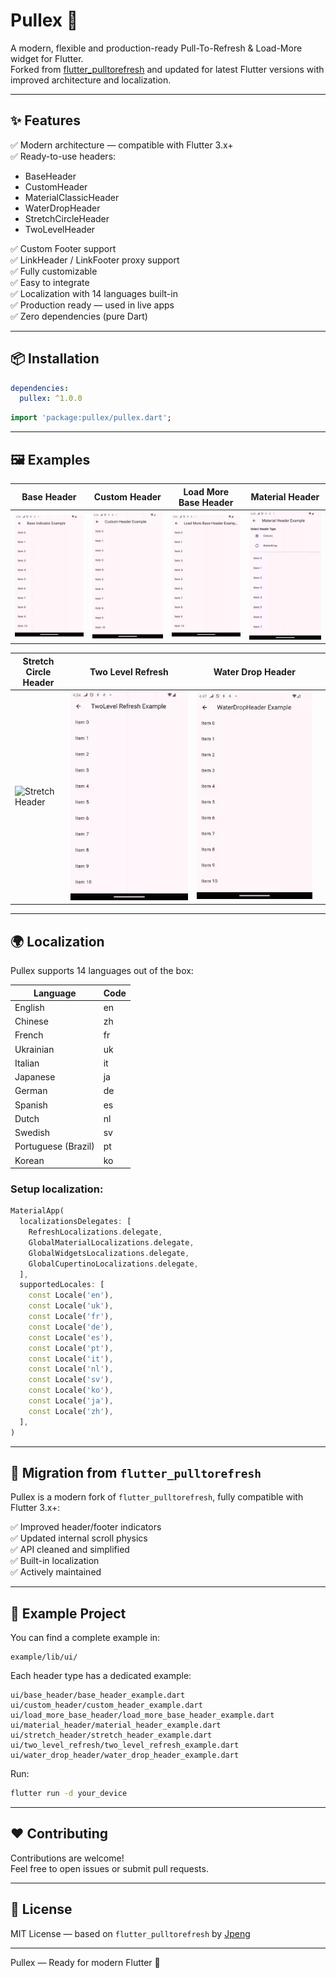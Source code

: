 # Pullex 🚀

A modern, flexible and production-ready Pull-To-Refresh & Load-More widget for Flutter.  
Forked from [flutter_pulltorefresh](https://github.com/xxzj990-game/flutter_pulltorefresh) and updated for latest Flutter versions with improved architecture and localization.

---

## ✨ Features

✅ Modern architecture — compatible with Flutter 3.x+  
✅ Ready-to-use headers:
- BaseHeader
- CustomHeader
- MaterialClassicHeader
- WaterDropHeader
- StretchCircleHeader
- TwoLevelHeader

✅ Custom Footer support  
✅ LinkHeader / LinkFooter proxy support  
✅ Fully customizable  
✅ Easy to integrate  
✅ Localization with 14 languages built-in  
✅ Production ready — used in live apps  
✅ Zero dependencies (pure Dart)

---

## 📦 Installation

```yaml
dependencies:
  pullex: ^1.0.0
```

```dart
import 'package:pullex/pullex.dart';
```

---

## 🖼️ Examples

| Base Header | Custom Header | Load More Base Header | Material Header |
|-------------|---------------|----------------------|-----------------|
| ![Base Header](assets/gif/base_header.gif) | ![Custom Header](assets/gif/custom_header.gif) | ![Load More Base Header](assets/gif/load_more_base_header.gif) | ![Material Header](assets/gif/material_header.gif) |

| Stretch Circle Header | Two Level Refresh | Water Drop Header |  |
|-----------------------|-------------------|-------------------|--|
| ![Stretch Header](assets/gif/stretch_header.gif) | ![Two Level Refresh](assets/gif/two_level_refresh.gif) | ![Water Drop Header](assets/gif/water_drop_header.gif) |  |

---

## 🌍 Localization

Pullex supports 14 languages out of the box:

| Language | Code |
|----------|------|
| English  | en   |
| Chinese  | zh   |
| French   | fr   |
| Ukrainian| uk   |
| Italian  | it   |
| Japanese | ja   |
| German   | de   |
| Spanish  | es   |
| Dutch    | nl   |
| Swedish  | sv   |
| Portuguese (Brazil) | pt   |
| Korean   | ko   |

### Setup localization:

```dart
MaterialApp(
  localizationsDelegates: [
    RefreshLocalizations.delegate,
    GlobalMaterialLocalizations.delegate,
    GlobalWidgetsLocalizations.delegate,
    GlobalCupertinoLocalizations.delegate,
  ],
  supportedLocales: [
    const Locale('en'),
    const Locale('uk'),
    const Locale('fr'),
    const Locale('de'),
    const Locale('es'),
    const Locale('pt'),
    const Locale('it'),
    const Locale('nl'),
    const Locale('sv'),
    const Locale('ko'),
    const Locale('ja'),
    const Locale('zh'),
  ],
)
```

---

## 🚚 Migration from `flutter_pulltorefresh`

Pullex is a modern fork of `flutter_pulltorefresh`, fully compatible with Flutter 3.x+:

✅ Improved header/footer indicators  
✅ Updated internal scroll physics  
✅ API cleaned and simplified  
✅ Built-in localization  
✅ Actively maintained

---

## 📌 Example Project

You can find a complete example in:

```
example/lib/ui/
```

Each header type has a dedicated example:

```
ui/base_header/base_header_example.dart
ui/custom_header/custom_header_example.dart
ui/load_more_base_header/load_more_base_header_example.dart
ui/material_header/material_header_example.dart
ui/stretch_header/stretch_header_example.dart
ui/two_level_refresh/two_level_refresh_example.dart
ui/water_drop_header/water_drop_header_example.dart
```

Run:

```bash
flutter run -d your_device
```

---

## ❤️ Contributing

Contributions are welcome!  
Feel free to open issues or submit pull requests.

---

## 📜 License

MIT License — based on `flutter_pulltorefresh` by [Jpeng](https://github.com/xxzj990-game/flutter_pulltorefresh)

---

Pullex — Ready for modern Flutter 🚀
